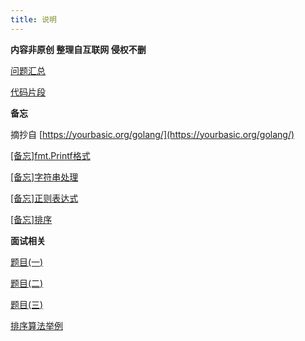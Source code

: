 ```yaml
---
title: 说明
---
```


**内容非原创 整理自互联网 侵权不删**

[问题汇总](/golang/golang_01.md)

[代码片段](/golang/golang_02.md)

**备忘**

摘抄自 [https://yourbasic.org/golang/](https://yourbasic.org/golang/)

[[备忘]fmt.Printf格式](/golang/golang_11.md)

[[备忘]字符串处理](/golang/golang_12.md)

[[备忘]正则表达式](/golang/golang_13.md)

[[备忘]排序](/golang/golang_14.md)

**面试相关**

[题目(一)](/golang/golang_91.md)

[题目(二)](/golang/golang_92.md)

[题目(三)](/golang/golang_93.md)

[排序算法举例](/golang/golang_94.md)

